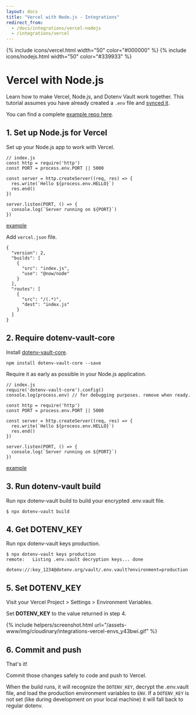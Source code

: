```yaml
---
layout: docs
title: "Vercel with Node.js - Integrations"
redirect_from:
  - /docs/integrations/vercel-nodejs
  - /integrations/vercel
---
```


{% include icons/vercel.html width="50" color="#000000" %}
{% include icons/nodejs.html width="50" color="#339933" %}

# Vercel with Node.js

Learn how to make Vercel, Node.js, and Dotenv Vault work together. This tutorial assumes you have already created a `.env` file and [synced it](/docs/tutorials/sync).

You can find a complete [example repo here](https://github.com/dotenv-org/integration-example-vercel-nodejs).

## 1. Set up Node.js for Vercel

Set up your Node.js app to work with Vercel.

```
// index.js
const http = require('http')
const PORT = process.env.PORT || 5000

const server = http.createServer((req, res) => {
  res.write(`Hello ${process.env.HELLO}`)
  res.end()
})

server.listen(PORT, () => {
  console.log(`Server running on ${PORT}`)
})
```

[example](https://github.com/dotenv-org/integration-example-vercel-nodejs/blob/master/index.js)

Add `vercel.json` file.

```
{
  "version": 2,
  "builds": [
    {
      "src": "index.js",
      "use": "@now/node"
    }
  ],
  "routes": [
    {
      "src": "/(.*)",
      "dest": "index.js"
    }
  ]
}
```

## 2. Require dotenv-vault-core

Install [dotenv-vault-core](https://github.com/dotenv-org/dotenv-vault-core).

```
npm install dotenv-vault-core --save
```

Require it as early as possible in your Node.js application.

```
// index.js
require('dotenv-vault-core').config()
console.log(process.env) // for debugging purposes. remove when ready.

const http = require('http')
const PORT = process.env.PORT || 5000

const server = http.createServer((req, res) => {
  res.write(`Hello ${process.env.HELLO}`)
  res.end()
})

server.listen(PORT, () => {
  console.log(`Server running on ${PORT}`)
})
```

[example](https://github.com/dotenv-org/integration-example-vercel-nodejs/blob/master/index.js)

## 3. Run dotenv-vault build

Run npx dotenv-vault build to build your encrypted .env.vault file.

```
$ npx dotenv-vault build
```

## 4. Get DOTENV_KEY

Run npx dotenv-vault keys production.

```
$ npx dotenv-vault keys production
remote:   Listing .env.vault decryption keys... done

dotenv://:key_1234@dotenv.org/vault/.env.vault?environment=production
```

## 5. Set DOTENV_KEY

Visit your Vercel Project > Settings > Environment Variables.

Set **DOTENV_KEY** to the value returned in step 4.

{% include helpers/screenshot.html url="/assets-www/img/cloudinary/integrations-vercel-envs_y43bwi.gif" %}

## 6. Commit and push

That's it!

Commit those changes safely to code and push to Vercel.

When the build runs, it will recognize the `DOTENV_KEY`, decrypt the .env.vault file, and load the production environment variables to `ENV`. If a `DOTENV_KEY` is not set (like during development on your local machine) it will fall back to regular dotenv.
